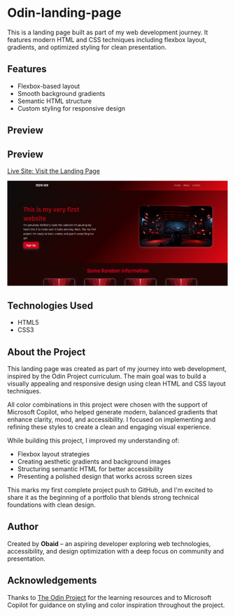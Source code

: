 # Odin-landing-page

This is a landing page built as part of my web development journey. It features modern HTML and CSS techniques including flexbox layout, gradients, and optimized styling for clean presentation.

## Features
- Flexbox-based layout
- Smooth background gradients
- Semantic HTML structure
- Custom styling for responsive design

## Preview

## Preview

[Live Site: Visit the Landing Page](https://obaid-qazi.github.io/Odin-landing-page/)

![website image](images/website-preview.png)

## Technologies Used
- HTML5
- CSS3

## About the Project

This landing page was created as part of my journey into web development, inspired by the Odin Project curriculum. The main goal was to build a visually appealing and responsive design using clean HTML and CSS layout techniques.

All color combinations in this project were chosen with the support of Microsoft Copilot, who helped generate modern, balanced gradients that enhance clarity, mood, and accessibility. I focused on implementing and refining these styles to create a clean and engaging visual experience.

While building this project, I improved my understanding of:
- Flexbox layout strategies
- Creating aesthetic gradients and background images
- Structuring semantic HTML for better accessibility
- Presenting a polished design that works across screen sizes

This marks my first complete project push to GitHub, and I'm excited to share it as the beginning of a portfolio that blends strong technical foundations with clean design.

## Author

Created by **Obaid** – an aspiring developer exploring web technologies, accessibility, and design optimization with a deep focus on community and presentation.

## Acknowledgements

Thanks to [The Odin Project](https://www.theodinproject.com/) for the learning resources and to Microsoft Copilot for guidance on styling and color inspiration throughout the project.